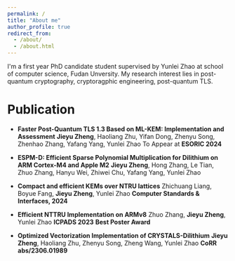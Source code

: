 ```yaml
---
permalink: /
title: "About me"
author_profile: true
redirect_from: 
  - /about/
  - /about.html
---
```


I'm a first year PhD candidate student supervised by Yunlei Zhao at school of computer science, Fudan Unversity. My research interest lies in post-quantum cryptography, cryptoragphic engineering, post-quantum TLS.

Publication
======
- **Faster Post-Quantum TLS 1.3 Based on ML-KEM: Implementation and Assessment**
**Jieyu Zheng**, Haoliang Zhu, Yifan Dong, Zhenyu Song, Zhenhao Zhang, Yafang Yang, Yunlei Zhao
To Appear at **ESORIC 2024**

- **ESPM-D: Efficient Sparse Polynomial Multiplication for Dilithium on ARM Cortex-M4 and Apple M2**
**Jieyu Zheng**, Hong Zhang, Le Tian, Zhuo Zhang, Hanyu Wei, Zhiwei Chu, Yafang Yang, Yunlei Zhao

- **Compact and efficient KEMs over NTRU lattices**
Zhichuang Liang, Boyue Fang, **Jieyu Zheng**,  Yunlei Zhao
**Computer Standards & Interfaces, 2024**

- **Efficient NTTRU Implementation on ARMv8**
Zhuo Zhang, **Jieyu Zheng**, Yunlei Zhao
**ICPADS 2023**
**Best Poster Award**

- **Optimized Vectorization Implementation of CRYSTALS-Dilithium**
**Jieyu Zheng**, Haoliang Zhu, Zhenyu Song, Zheng Wang, Yunlei Zhao
**CoRR abs/2306.01989**


